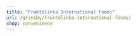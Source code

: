 ```yaml
---
title: "Fruktolinka International Foods"
url: /grimsby/fruktolinka-international-foods/
shop: convenience
---
```

